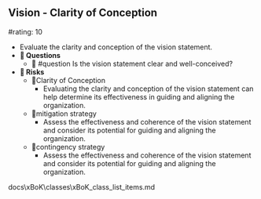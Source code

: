 ## Vision - Clarity of Conception
#rating: 10
- Evaluate the clarity and conception of the vision statement.
- **💭 Questions**
  - 💭 #question Is the vision statement clear and well-conceived?
- **🚨 Risks**
  - 🚨Clarity of Conception
    - Evaluating the clarity and conception of the vision statement can help determine its effectiveness in guiding and aligning the organization.
  - 🚨mitigation strategy
    - Assess the effectiveness and coherence of the vision statement and consider its potential for guiding and aligning the organization.
  - 🚨contingency strategy
    - Assess the effectiveness and coherence of the vision statement and consider its potential for guiding and aligning the organization.


docs\xBoK\classes\xBoK_class_list_items.md


